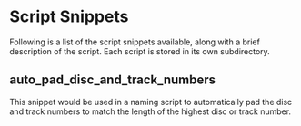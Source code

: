 # Script Snippets

Following is a list of the script snippets available, along with a brief description of the script.  Each script is stored in its own subdirectory.

## auto_pad_disc_and_track_numbers

This snippet would be used in a naming script to automatically pad the disc and track numbers to match the length of the highest disc or track number.
